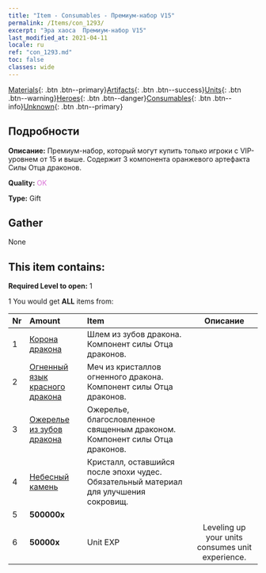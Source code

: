 ```yaml
---
title: "Item - Consumables - Премиум-набор V15"
permalink: /Items/con_1293/
excerpt: "Эра хаоса  Премиум-набор V15"
last_modified_at: 2021-04-11
locale: ru
ref: "con_1293.md"
toc: false
classes: wide
---
```

 [Materials](/ru/Items/){: .btn .btn--primary}[Artifacts](/ru/Items/Artifacts/){: .btn .btn--success}[Units](/ru/Items/Units/){: .btn .btn--warning}[Heroes](/ru/Items/Heroes/){: .btn .btn--danger}[Consumables](/ru/Items/Consumables/){: .btn .btn--info}[Unknown](/ru/Items/Unknown/){: .btn .btn--primary}

## Подробности
 **Описание:** Премиум-набор, который могут купить только игроки с VIP-уровнем от 15 и выше. Содержит 3 компонента оранжевого артефакта Силы Отца драконов.

 **Quality:** <span style="color: #DA70D6">OK</span>

 **Type:** Gift

## Gather

  None

## This item contains:

 **Required Level to open:** 1

 1 You would get **ALL** items  from:

  | Nr | Amount |     Item    | Описание |
  |:---|:-------|:------------|:-----------:|
  | 1 | [Корона дракона](/ru/Items/art_147/) | Шлем из зубов дракона. Компонент силы Отца драконов. | 
  | 2 | [Огненный язык красного дракона](/ru/Items/art_146/) | Меч из кристаллов огненного дракона. Компонент силы Отца драконов. | 
  | 3 | [Ожерелье из зубов дракона](/ru/Items/art_149/) | Ожерелье, благословленное священным драконом. Компонент силы Отца драконов. | 
  | 4 | [Небесный камень](/ru/Items/art_188/) | Кристалл, оставшийся после эпохи чудес. Обязательный материал для улучшения сокровищ. | 
  | 5 |  **500000x** | <i class="fas fa-coins"/> |  | 
  | 6 |  **50000x** | Unit EXP | Leveling up your units consumes unit experience.  | 
